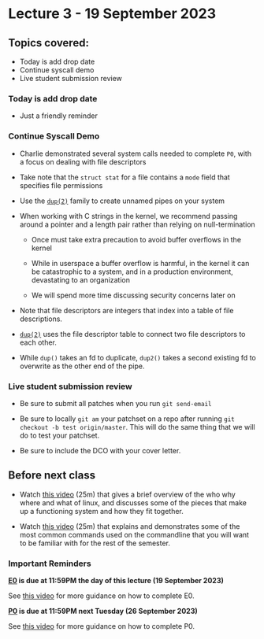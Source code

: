 # Lecture 3 - 19 September 2023

## Topics covered:

* Today is add drop date
* Continue syscall demo
* Live student submission review

### Today is add drop date

* Just a friendly reminder

### Continue Syscall Demo

* Charlie demonstrated several system calls needed to complete `P0`, with a focus on dealing with file descriptors

* Take note that the `struct stat` for a file contains a `mode` field that specifies file permissions

* Use the [`dup(2)`](https://man7.org/linux/man-pages/man2/dup.2.html) family to create unnamed pipes on your system

* When working with C strings in the kernel, we recommend passing around a pointer and a length pair rather than relying on null-termination

	* Once must take extra precaution to avoid buffer overflows in the kernel
	* While in userspace a buffer overflow is harmful, in the kernel it can be catastrophic to a system, and in a production environment, devastating to an organization

	* We will spend more time discussing security concerns later on

* Note that file descriptors are integers that index into a table of file descriptions.

* [`dup(2)`](https://man7.org/linux/man-pages/man2/dup.2.html) uses the file descriptor table to connect two file descriptors to each other.

* While `dup()` takes an fd to duplicate, `dup2()` takes a second existing fd to overwrite as the other end of the pipe.


### Live student submission review

* Be sure to submit all patches when you run `git send-email`

* Be sure to locally `git am` your patchset on a repo after running `git checkout -b test origin/master`. This will do the same thing that we will do to test your patchset.

* Be sure to include the DCO with your cover letter.

## Before next class

* Watch [this video](https://youtu.be/dcxi578qOvI) (25m) that gives a brief overview of the who why where and what of linux, and discusses some of the pieces that make up a functioning system and how they fit together.

* Watch [this video](https://youtu.be/qcue__Z2n6w) (25m) that explains and demonstrates some of the most common commands used on the commandline that you will want to be familiar with for the rest of the semester.

### Important Reminders

**[E0](/course/fall2023/assignments/E0) is due at 11:59PM the day of this lecture (19 September 2023)**

See [this video](https://www.youtube.com/watch?v=zYB72Rnz3TA) for more guidance on how to complete E0.

**[P0](/course/fall2023/assignments/P0) is due at 11:59PM next Tuesday (26 September 2023)**

See [this video](https://www.youtube.com/watch?v=JqljsuVaUIU) for more guidance on how to complete P0.

